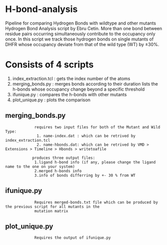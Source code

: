 # H-bond-analysis

Pipeline for comparing Hydrogen Bonds with wildtype and other mutants
Hydrogen Bond Analysis script by Ebru Cetin.
More than one bond between residue pairs occurring simultaneously contribute to the occupancy
only once. In this script we track those hydrogen bonds on 
single mutants of DHFR whose occupancy deviate from that of the wild type (WT) by ±30%.

# Consists of 4 scripts
1. index_extraction.tcl : gets the index number of the atoms
2. merging_bonds.py     : merges bonds according to their duration
                          lists the h-bonds whose occupancy change beyond a specific threshold
3. ifunique.py          : compares the h-bonds with other mutants
4. plot_unique.py       : plots the comparison

## merging_bonds.py 
                 requires two input files for both of the Mutant and Wild Type:
                  1. name-index.dat : which can be retrived by index_extraction.tcl
                  2. name-hbonds.dat: which can be retrived by VMD > Extensions > Timeline > Hbonds > writetoafile

                produces three output files:
                 1.ligand h-bond info (if any, please change the ligand name to the one on your system)
                 2.merged h-bonds info
                 3.info of bonds differring by +- 30 % from WT

## ifunique.py
                 Requires merged-bonds.txt file which can be produced by the previous script for all mutants in the
                 mutation matrix

## plot_unique.py
                 Requires the output of ifunique.py

